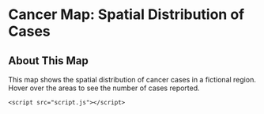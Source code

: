 <!DOCTYPE html>
<html lang="en">
<head>
    <meta charset="UTF-8">
    <meta name="viewport" content="width=device-width, initial-scale=1.0">
    <title>Cancer Map Application</title>
    <link rel="stylesheet" href="style.css">
    <script src="https://d3js.org/d3.v7.min.js"></script>
    <script src="https://unpkg.com/topojson@3"></script>
</head>
<body>
    <h1>Cancer Map: Spatial Distribution of Cases</h1>
    <div id="map"></div>
    <div id="info">
        <h2>About This Map</h2>
        <p>This map shows the spatial distribution of cancer cases in a fictional region. Hover over the areas to see the number of cases reported.</p>
    </div>

    <script src="script.js"></script>
</body>
</html>
